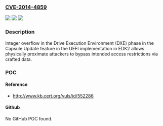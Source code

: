 ### [CVE-2014-4859](https://cve.mitre.org/cgi-bin/cvename.cgi?name=CVE-2014-4859)
![](https://img.shields.io/static/v1?label=Product&message=BIOS&color=blue)
![](https://img.shields.io/static/v1?label=Version&message=n%2Fa&color=blue)
![](https://img.shields.io/static/v1?label=Vulnerability&message=Integer%20Overflow&color=brighgreen)

### Description

Integer overflow in the Drive Execution Environment (DXE) phase in the Capsule Update feature in the UEFI implementation in EDK2 allows physically proximate attackers to bypass intended access restrictions via crafted data.

### POC

#### Reference
- http://www.kb.cert.org/vuls/id/552286

#### Github
No GitHub POC found.

